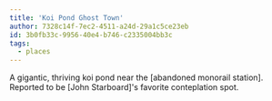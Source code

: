 ```yaml
---
title: 'Koi Pond Ghost Town'
author: 7328c14f-7ec2-4511-a24d-29a1c5ce23eb
id: 3b0fb33c-9956-40e4-b746-c2335004bb3c
tags:
  - places
---
```

A gigantic, thriving koi pond near the [abandoned monorail station]. Reported to be [John Starboard]'s favorite conteplation spot.